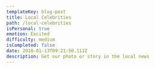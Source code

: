 ```yaml
---
templateKey: blog-post
title: Local Celebrities
path: /local-celebrities
isPersonal: true
emotion: Excited
difficulty: medium
isCompleted: false
date: 2018-01-13T09:21:50.111Z
description: Get our photo or story in the local news
---
```

